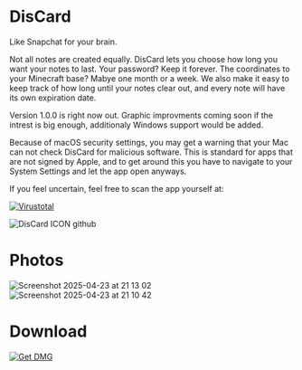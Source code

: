 # DisCard
Like Snapchat for your brain.

Not all notes are created equally. DisCard lets you choose how long you want your notes to last. Your password? Keep it forever. The coordinates to your Minecraft base? Mabye one month or a week. We also make it easy to keep track of how long until your notes clear out, and every note will have its own expiration date.

Version 1.0.0 is right now out. Graphic improvments coming soon if the intrest is big enough, additionaly Windows support would be added.

Because of macOS security settings, you may get a warning that your Mac can not check DisCard for malicious software. This is standard for apps that are not signed by Apple, and to get around this you have to navigate to your System Settings and let the app open anyways.

If you feel uncertain, feel free to scan the app yourself at:

[![Virustotal](https://img.shields.io/badge/Virustotal-Scan-blue?style=for-the-badge&logo=virustotal)](https://www.virustotal.com)

![DisCard ICON github](https://github.com/user-attachments/assets/abcc68b1-f210-47e5-b1ff-67f1cd05413b)

# Photos
![Screenshot 2025-04-23 at 21 13 02](https://github.com/user-attachments/assets/5be934ab-2781-44cd-9172-dc65314fc5f7)
![Screenshot 2025-04-23 at 21 10 42](https://github.com/user-attachments/assets/257b3f44-353e-459c-985f-ae463519f11c)



# Download
[![Get DMG](https://img.shields.io/badge/Get%20DMG-for%20mac-blue?style=for-the-badge)](https://github.com/lasangainc/DisCard/releases/)
